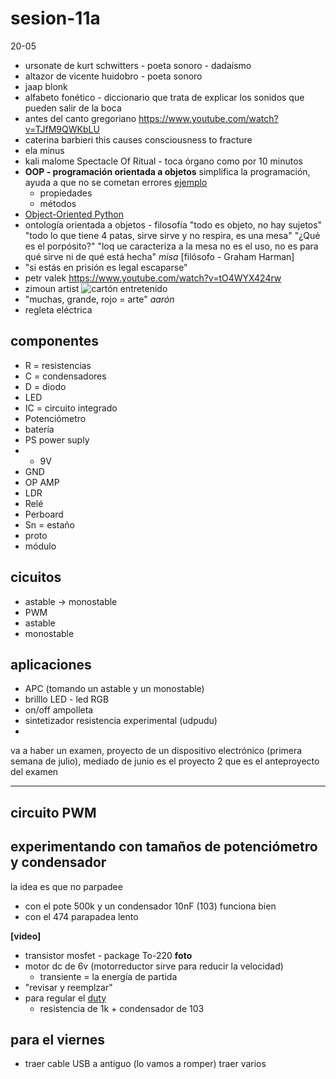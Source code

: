 # sesion-11a

20-05

- ursonate de kurt schwitters - poeta sonoro - dadaísmo
- altazor de vicente huidobro - poeta sonoro
- jaap blonk
- alfabeto fonético - diccionario que trata de explicar los sonidos que pueden salir de la boca
- antes del canto gregoriano <https://www.youtube.com/watch?v=TJfM9QWKbLU>
- caterina barbieri this causes consciousness to fracture
- ela minus
- kali malome Spectacle Of Ritual - toca órgano como por 10 minutos
- **OOP - programación orientada a objetos** simplifica la programación, ayuda a que no se cometan errores [ejemplo](https://miro.medium.com/v2/resize:fit:1400/1*cTHHv06tmSzE8EDc3Hl7dg.jpeg)
  - propiedades
  - métodos
- [Object-Oriented Python](https://nostarch.com/object-oriented-python)
- ontología orientada a objetos - filosofía "todo es objeto, no hay sujetos" "todo lo que tiene 4 patas, sirve sirve y no respira, es una mesa" "¿Qué es el porpósito?" "loq ue caracteriza a la mesa no es el uso, no es para qué sirve ni de qué está hecha" *misa* [filósofo - Graham Harman]
- "si estás en prisión es legal escaparse"
- petr valek <https://www.youtube.com/watch?v=tO4WYX424rw>
- zimoun artist ![cartón entretenido](https://www.youtube.com/watch?v=VAzObWw4ezo)
- "muchas, grande, rojo = arte" *aarón*
- regleta eléctrica

## componentes

- R = resistencias
- C = condensadores
- D = diodo
- LED
- IC = circuito integrado
- Potenciómetro
- batería
- PS power suply
- - 9V
- GND
- OP AMP
- LDR
- Relé
- Perboard
- Sn = estaño
- proto
- módulo

## cicuitos

- astable -> monostable
- PWM
- astable
- monostable

## aplicaciones

- APC (tomando un astable y un monostable)
- brilllo LED - led RGB
- on/off ampolleta
- sintetizador resistencia experimental (udpudu)
-

va a haber un examen, proyecto de un dispositivo electrónico (primera semana de julio), mediado de junio es el proyecto 2 que es el anteproyecto del examen

---

## circuito PWM

## experimentando con tamaños de potenciómetro y condensador

la idea es que no parpadee

- con el pote 500k y un condensador 10nF (103) funciona bien
- con el 474 parapadea lento

**[video]**

- transistor mosfet - package To-220 **foto**
- motor dc de 6v (motorreductor sirve para reducir la velocidad)
  - transiente = la energía de partida
- "revisar y reemplzar"
- para regular el [duty](https://rufianenlared.com/duty-cycle/#:~:text=El%20duty%20cycle%20es%20un,tiempo%20el%20pulso%20est%C3%A1%20encendido.)
  - resistencia de 1k + condensador de 103

## para el viernes

- traer cable USB a antiguo (lo vamos a romper) traer varios
